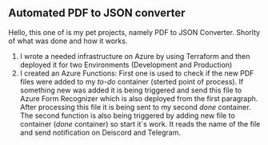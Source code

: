 ## Automated PDF to JSON converter

Hello, this one of is my pet projects, namely PDF to JSON Converter.
Shorlty of what was done and how it works. 

1) I wrote a needed infrastructure on Azure by using Terraform and then deployed it for two Environments (Development and Production)
2) I created an Azure Functions:
   First one is used to check if the new PDF files were added to my *to-do* container (sterted point of process). If something new was added it is being triggered and send this file to Azure Form Recognizer which is also deployed from the first paragraph.
   After processing this file it is being sent to my second *done* container. The second function is also being triggered by adding new file to container (*done* container) so start it`s work. It reads the name of the file and send notification on Deiscord     and Telegram. 
